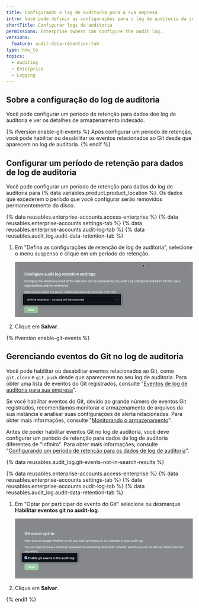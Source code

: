 ```yaml
---
title: Configurando o log de auditoria para a sua empresa
intro: Você pode definir as configurações para o log de auditoria da sua empresa.
shortTitle: Configurar logs de auditoria
permissions: Enterprise owners can configure the audit log.
versions:
  feature: audit-data-retention-tab
type: how_to
topics:
  - Auditing
  - Enterprise
  - Logging
---
```


## Sobre a configuração do log de auditoria

Você pode configurar um período de retenção para dados deo log de auditoria e ver os detalhes de armazenamento indexado.

{% ifversion enable-git-events %}
Após configurar um período de retenção, você pode habilitar ou desabilitar os eventos relacionados ao Git desde que aparecem no log de auditoria.
{% endif %}

## Configurar um período de retenção para dados de log de auditoria

Você pode configurar um período de retenção para dados do log de auditoria para {% data variables.product.product_location %}. Os dados que excederem o período que você configurar serão removidos permanentemente do disco.

{% data reusables.enterprise-accounts.access-enterprise %}
{% data reusables.enterprise-accounts.settings-tab %}
{% data reusables.enterprise-accounts.audit-log-tab %}
{% data reusables.audit_log.audit-data-retention-tab %}
1. Em "Defina as configurações de retenção de log de auditoria", selecione o menu suspenso e clique em um período de retenção.

   ![Captura de tela do menu suspenso para configurações de retenção do log de auditoria](/assets/images/help/enterprises/audit-log-retention-dropdown.png)
1. Clique em **Salvar**.

{% ifversion enable-git-events %}
## Gerenciando eventos do Git no log de auditoria

Você pode habilitar ou desabilitar eventos relacionados ao Git, como `git.clone` e `git.push` desde que aparecerem no seu log de auditoria. Para obter uma lista de eventos do Git registrados, consulte "[Eventos de log de auditoria para sua empresa](/admin/monitoring-activity-in-your-enterprise/reviewing-audit-logs-for-your-enterprise/audit-log-events-for-your-enterprise#git-category-actions)".

Se você habilitar eventos do Git, devido ao grande número de eventos Git registrados, recomendamos monitorar o armazenamento de arquivos da sua instância e analisar suas configurações de alerta relacionadas. Para obter mais informações, consulte "[Monitorando o armazenamento](/admin/enterprise-management/monitoring-your-appliance/recommended-alert-thresholds#monitoring-storage)".

Antes de poder habilitar eventos Git no log de auditoria, você deve configurar um período de retenção para dados de log de auditoria diferentes de "infinito". Para obter mais informações, consulte "[Configurando um período de retenção para os dados de log de auditoria](#configuring-a-retention-period-for-audit-log-data)".

{% data reusables.audit_log.git-events-not-in-search-results %}

{% data reusables.enterprise-accounts.access-enterprise %}
{% data reusables.enterprise-accounts.settings-tab %}
{% data reusables.enterprise-accounts.audit-log-tab %}
{% data reusables.audit_log.audit-data-retention-tab %}
1. Em "Optar por participar do evento do Git" selecione ou desmarque **Habilitar eventos git no audit-log**.

   ![Captura de tela da caixa de seleção para habilitar eventos Git no log de auditoria](/assets/images/help/enterprises/enable-git-events-checkbox.png)
1. Clique em **Salvar**.

{% endif %}

